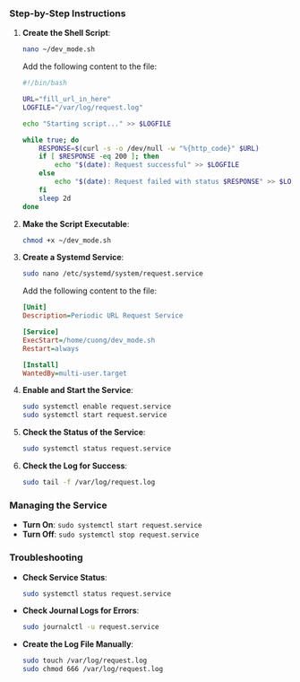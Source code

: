 ### Step-by-Step Instructions

1. **Create the Shell Script**:
   ```sh
   nano ~/dev_mode.sh
   ```

   Add the following content to the file:
   ```sh
   #!/bin/bash

   URL="fill_url_in_here"
   LOGFILE="/var/log/request.log"

   echo "Starting script..." >> $LOGFILE

   while true; do
       RESPONSE=$(curl -s -o /dev/null -w "%{http_code}" $URL)
       if [ $RESPONSE -eq 200 ]; then
           echo "$(date): Request successful" >> $LOGFILE
       else
           echo "$(date): Request failed with status $RESPONSE" >> $LOGFILE
       fi
       sleep 2d
   done
   ```

2. **Make the Script Executable**:
   ```sh
   chmod +x ~/dev_mode.sh
   ```

3. **Create a Systemd Service**:
   ```sh
   sudo nano /etc/systemd/system/request.service
   ```

   Add the following content to the file:
   ```ini
   [Unit]
   Description=Periodic URL Request Service

   [Service]
   ExecStart=/home/cuong/dev_mode.sh
   Restart=always

   [Install]
   WantedBy=multi-user.target
   ```

4. **Enable and Start the Service**:
   ```sh
   sudo systemctl enable request.service
   sudo systemctl start request.service
   ```

5. **Check the Status of the Service**:
   ```sh
   sudo systemctl status request.service
   ```

6. **Check the Log for Success**:
   ```sh
   sudo tail -f /var/log/request.log
   ```

### Managing the Service

- **Turn On**: `sudo systemctl start request.service`
- **Turn Off**: `sudo systemctl stop request.service`

### Troubleshooting

- **Check Service Status**:
  ```sh
  sudo systemctl status request.service
  ```

- **Check Journal Logs for Errors**:
  ```sh
  sudo journalctl -u request.service
  ```

- **Create the Log File Manually**:
  ```sh
  sudo touch /var/log/request.log
  sudo chmod 666 /var/log/request.log
  ```
